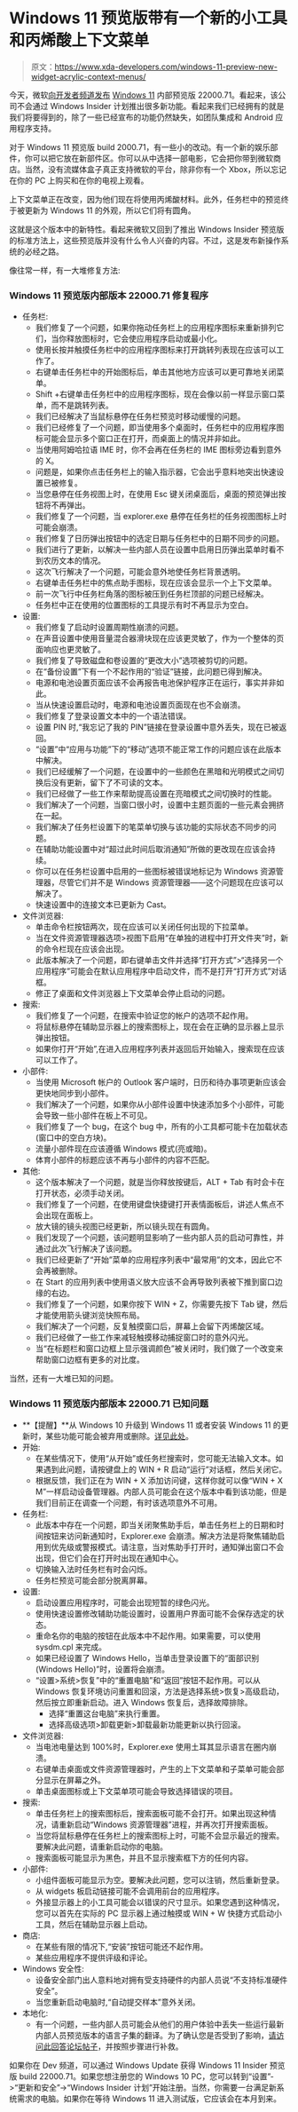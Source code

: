 # Windows 11 预览版带有一个新的小工具和丙烯酸上下文菜单

> 原文：<https://www.xda-developers.com/windows-11-preview-new-widget-acrylic-context-menus/>

今天，微软[向开发者频道发布](https://blogs.windows.com/windows-insider/2021/07/15/announcing-windows-11-insider-preview-build-22000-71/) [Windows 11](https://www.xda-developers.com/windows-11/) 内部预览版 22000.71。看起来，该公司不会通过 Windows Insider 计划推出很多新功能。看起来我们已经拥有的就是我们将要得到的，除了一些已经宣布的功能仍然缺失，如团队集成和 Android 应用程序支持。

对于 Windows 11 预览版 build 2000.71，有一些小的改动。有一个新的娱乐部件，你可以把它放在新部件区。你可以从中选择一部电影，它会把你带到微软商店。当然，没有流媒体盒子真正支持微软的平台，除非你有一个 Xbox，所以忘记在你的 PC 上购买和在你的电视上观看。

上下文菜单正在改变，因为他们现在将使用丙烯酸材料。此外，任务栏中的预览终于被更新为 Windows 11 的外观，所以它们将有圆角。

这就是这个版本中的新特性。看起来微软又回到了推出 Windows Insider 预览版的标准方法上，这些预览版并没有什么令人兴奋的内容。不过，这是发布新操作系统的必经之路。

像往常一样，有一大堆修复方法:

### Windows 11 预览版内部版本 22000.71 修复程序

*   任务栏:
    *   我们修复了一个问题，如果你拖动任务栏上的应用程序图标来重新排列它们，当你释放图标时，它会使应用程序启动或最小化。
    *   使用长按并触摸任务栏中的应用程序图标来打开跳转列表现在应该可以工作了。
    *   右键单击任务栏中的开始图标后，单击其他地方应该可以更可靠地关闭菜单。
    *   Shift +右键单击任务栏中的应用程序图标，现在会像以前一样显示窗口菜单，而不是跳转列表。
    *   我们已经解决了当鼠标悬停在任务栏预览时移动缓慢的问题。
    *   我们已经修复了一个问题，即当使用多个桌面时，任务栏中的应用程序图标可能会显示多个窗口正在打开，而桌面上的情况并非如此。
    *   当使用阿姆哈拉语 IME 时，你不会再在任务栏的 IME 图标旁边看到意外的 X。
    *   问题是，如果你点击任务栏上的输入指示器，它会出乎意料地突出快速设置已被修复。
    *   当您悬停在任务视图上时，在使用 Esc 键关闭桌面后，桌面的预览弹出按钮将不再弹出。
    *   我们修复了一个问题，当 explorer.exe 悬停在任务栏的任务视图图标上时可能会崩溃。
    *   我们修复了日历弹出按钮中的选定日期与任务栏中的日期不同步的问题。
    *   我们进行了更新，以解决一些内部人员在设置中启用日历弹出菜单时看不到农历文本的情况。
    *   这次飞行解决了一个问题，可能会意外地使任务栏背景透明。
    *   右键单击任务栏中的焦点助手图标，现在应该会显示一个上下文菜单。
    *   前一次飞行中任务栏角落的图标被压到任务栏顶部的问题已经解决。
    *   任务栏中正在使用的位置图标的工具提示有时不再显示为空白。
*   设置:
    *   我们修复了启动时设置周期性崩溃的问题。
    *   在声音设置中使用音量混合器滑块现在应该更灵敏了，作为一个整体的页面响应也更灵敏了。
    *   我们修复了导致磁盘和卷设置的“更改大小”选项被剪切的问题。
    *   在“备份设置”下有一个不起作用的“验证”链接，此问题已得到解决。
    *   电源和电池设置页面应该不会再报告电池保护程序正在运行，事实并非如此。
    *   当从快速设置启动时，电源和电池设置页面现在也不会崩溃。
    *   我们修复了登录设置文本中的一个语法错误。
    *   设置 PIN 时,“我忘记了我的 PIN”链接在登录设置中意外丢失，现在已被返回。
    *   “设置”中“应用与功能”下的“移动”选项不能正常工作的问题应该在此版本中解决。
    *   我们已经缓解了一个问题，在设置中的一些颜色在黑暗和光明模式之间切换后没有更新，留下了不可读的文本。
    *   我们已经做了一些工作来帮助提高设置在亮暗模式之间切换时的性能。
    *   我们解决了一个问题，当窗口很小时，设置中主题页面的一些元素会拥挤在一起。
    *   我们解决了任务栏设置下的笔菜单切换与该功能的实际状态不同步的问题。
    *   在辅助功能设置中对“超过此时间后取消通知”所做的更改现在应该会持续。
    *   你可以在任务栏设置中启用的一些图标被错误地标记为 Windows 资源管理器，尽管它们并不是 Windows 资源管理器——这个问题现在应该可以解决了。
    *   快速设置中的连接文本已更新为 Cast。
*   文件浏览器:
    *   单击命令栏按钮两次，现在应该可以关闭任何出现的下拉菜单。
    *   当在文件资源管理器选项>视图下启用“在单独的进程中打开文件夹”时，新的命令栏现在应该会出现。
    *   此版本解决了一个问题，即右键单击文件并选择“打开方式”>“选择另一个应用程序”可能会在默认应用程序中启动文件，而不是打开“打开方式”对话框。
    *   修正了桌面和文件浏览器上下文菜单会停止启动的问题。
*   搜索:
    *   我们修复了一个问题，在搜索中验证您的帐户的选项不起作用。
    *   将鼠标悬停在辅助显示器上的搜索图标上，现在会在正确的显示器上显示弹出按钮。
    *   如果你打开“开始”,在进入应用程序列表并返回后开始输入，搜索现在应该可以工作了。
*   小部件:
    *   当使用 Microsoft 帐户的 Outlook 客户端时，日历和待办事项更新应该会更快地同步到小部件。
    *   我们解决了一个问题，如果你从小部件设置中快速添加多个小部件，可能会导致一些小部件在板上不可见。
    *   我们修复了一个 bug，在这个 bug 中，所有的小工具都可能卡在加载状态(窗口中的空白方块)。
    *   流量小部件现在应该遵循 Windows 模式(亮或暗)。
    *   体育小部件的标题应该不再与小部件的内容不匹配。
*   其他:
    *   这个版本解决了一个问题，就是当你释放按键后，ALT + Tab 有时会卡在打开状态，必须手动关闭。
    *   我们修复了一个问题，在使用键盘快捷键打开表情面板后，讲述人焦点不会出现在面板上。
    *   放大镜的镜头视图已经更新，所以镜头现在有圆角。
    *   我们发现了一个问题，该问题明显影响了一些内部人员的启动可靠性，并通过此次飞行解决了该问题。
    *   我们已经更新了“开始”菜单的应用程序列表中“最常用”的文本，因此它不会再被删除。
    *   在 Start 的应用列表中使用语义放大应该不会再导致列表被下推到窗口边缘的右边。
    *   我们修复了一个问题，如果你按下 WIN + Z，你需要先按下 Tab 键，然后才能使用箭头键浏览快照布局。
    *   我们解决了一个问题，反复触摸窗口后，屏幕上会留下丙烯酸区域。
    *   我们已经做了一些工作来减轻触摸移动捕捉窗口时的意外闪光。
    *   当“在标题栏和窗口边框上显示强调颜色”被关闭时，我们做了一个改变来帮助窗口边框有更多的对比度。

当然，还有一大堆已知的问题。

### Windows 11 预览版内部版本 22000.71 已知问题

*   **【提醒】**从 Windows 10 升级到 Windows 11 或者安装 Windows 11 的更新时，某些功能可能会被弃用或删除。[详见此处](https://www.microsoft.com/en-us/windows/windows-11-specifications#primaryR4)。
*   开始:
    *   在某些情况下，使用“从开始”或任务栏搜索时，您可能无法输入文本。如果遇到此问题，请按键盘上的 WIN + R 启动“运行”对话框，然后关闭它。
    *   根据反馈，我们正在为 WIN + X 添加访问键，这样你就可以像“WIN + X M”一样启动设备管理器。内部人员可能会在这个版本中看到该功能，但是我们目前正在调查一个问题，有时该选项意外不可用。
*   任务栏:
    *   此版本中存在一个问题，即当关闭聚焦助手后，单击任务栏上的日期和时间按钮来访问新通知时，Explorer.exe 会崩溃。解决方法是将聚焦辅助启用到优先级或警报模式。请注意，当对焦助手打开时，通知弹出窗口不会出现，但它们会在打开时出现在通知中心。
    *   切换输入法时任务栏有时会闪烁。
    *   任务栏预览可能会部分脱离屏幕。
*   设置:
    *   启动设置应用程序时，可能会出现短暂的绿色闪光。
    *   使用快速设置修改辅助功能设置时，设置用户界面可能不会保存选定的状态。
    *   重命名你的电脑的按钮在此版本中不起作用。如果需要，可以使用 sysdm.cpl 来完成。
    *   如果已经设置了 Windows Hello，当单击登录设置下的“面部识别(Windows Hello)”时，设置将会崩溃。
    *   “设置>系统>恢复”中的“重置电脑”和“返回”按钮不起作用。可以从 Windows 恢复环境访问重置和回滚，方法是选择系统>恢复>高级启动，然后按立即重新启动。进入 Windows 恢复后，选择故障排除。
        *   选择“重置这台电脑”来执行重置。
        *   选择高级选项>卸载更新>卸载最新功能更新以执行回滚。
*   文件浏览器:
    *   当电池电量达到 100%时，Explorer.exe 使用土耳其显示语言在圈内崩溃。
    *   右键单击桌面或文件资源管理器时，产生的上下文菜单和子菜单可能会部分显示在屏幕之外。
    *   单击桌面图标或上下文菜单项可能会导致选择错误的项目。
*   搜索:
    *   单击任务栏上的搜索图标后，搜索面板可能不会打开。如果出现这种情况，请重新启动“Windows 资源管理器”进程，并再次打开搜索面板。
    *   当您将鼠标悬停在任务栏上的搜索图标上时，可能不会显示最近的搜索。要解决此问题，请重新启动你的电脑。
    *   搜索面板可能显示为黑色，并且不显示搜索框下方的任何内容。
*   小部件:
    *   小组件面板可能显示为空。要解决此问题，您可以注销，然后重新登录。
    *   从 widgets 板启动链接可能不会调用前台的应用程序。
    *   外接显示器上的小工具可能会以错误的尺寸显示。如果您遇到这种情况，您可以首先在实际的 PC 显示器上通过触摸或 WIN + W 快捷方式启动小工具，然后在辅助显示器上启动。
*   商店:
    *   在某些有限的情况下,“安装”按钮可能还不起作用。
    *   某些应用程序不提供评级和评论。
*   Windows 安全性:
    *   设备安全部门出人意料地对拥有受支持硬件的内部人员说“不支持标准硬件安全”。
    *   当您重新启动电脑时,“自动提交样本”意外关闭。
*   本地化:
    *   有一个问题，一些内部人员可能会从他们的用户体验中丢失一些运行最新内部人员预览版本的语言子集的翻译。为了确认您是否受到了影响，[请访问此回答论坛帖子](https://aka.ms/UnderLocIssue)，并按照步骤进行补救。

如果你在 Dev 频道，可以通过 Windows Update 获得 Windows 11 Insider 预览版 build 22000.71。如果您想注册您的 Windows 10 PC，您可以转到“设置”->“更新和安全”->“Windows Insider 计划”开始注册。当然，你需要一台满足新系统需求的电脑。如果你在等待 Windows 11 进入测试版，它应该会在本月到来。
